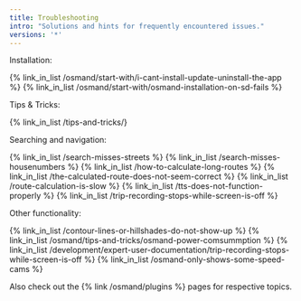```yaml
---
title: Troubleshooting
intro: "Solutions and hints for frequently encountered issues."
versions: '*'
---
```


Installation:

{% link_in_list /osmand/start-with/i-cant-install-update-uninstall-the-app %}
{% link_in_list /osmand/start-with/osmand-installation-on-sd-fails %}

Tips & Tricks:

{% link_in_list /tips-and-tricks/} 

Searching and navigation:

{% link_in_list /search-misses-streets %}
{% link_in_list /search-misses-housenumbers %}
{% link_in_list /how-to-calculate-long-routes %}
{% link_in_list /the-calculated-route-does-not-seem-correct %}
{% link_in_list /route-calculation-is-slow %}
{% link_in_list /tts-does-not-function-properly %}
{% link_in_list /trip-recording-stops-while-screen-is-off %}

Other functionality:

{% link_in_list /contour-lines-or-hillshades-do-not-show-up %}
{% link_in_list /osmand/tips-and-tricks/osmand-power-comsummption %}
{% link_in_list /development/expert-user-documentation/trip-recording-stops-while-screen-is-off %}
{% link_in_list /osmand-only-shows-some-speed-cams %}

Also check out the {% link /osmand/plugins %} pages for respective topics.
